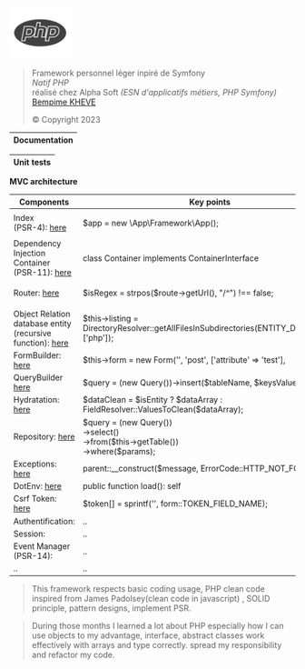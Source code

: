 <p><img alt="Image" title="icon" src="public/logo-php.png" height="90" /></p>
<blockquote>
    Framework personnel léger inpiré de Symfony<br>
    <em>Natif PHP</em><br>
    réalisé chez Alpha Soft <em>(ESN d'applicatifs métiers, PHP Symfony)</em><br>
    <a href="https://www.linkedin.com/in/bempime-kheve/" target="_blank"> Bempime KHEVE</a><br>
    <p>&copy; Copyright 2023</p>
</blockquote>
<table>
    <thead>
        <tr>
            <th>
                Documentation
            </th>
        </tr>
    </thead>
</table>
<table>
    <thead>
        <tr>
            <th>
                Unit tests
            </th>
        </tr>
    </thead>
</table>

**MVC architecture**

<table>
    <thead>
        <tr>
            <th>
                Components
            </th>
            <th>
                Key points
            </th>
        </tr>
    </thead>
    <tbody>
        <tr>
            <td>
                Index <br>(PSR-4):
                <a href="https://github.com/Juju075/php_framework/blob/main/public/index.php" target="_blank"> here
                </a><br>
            </td>
            <td>
                <p class="code">
                    $app = new \App\Framework\App();<br>
                </p>
            </td>
        </tr>
        <tr>
            <td>
                Dependency Injection Container <br>(PSR-11):
                <a href="https://github.com/Juju075/php_framework/blob/main/src/Framework/Container/Container.php" target="_blank"> here
                </a><br>
            </td>
            <td>
                class Container implements ContainerInterface
            </td>
        </tr>
        <tr>
            <td>
                Router:
                <a href="https://github.com/Juju075/php_framework/blob/main/src/Framework/Router/Router.php" target="_blank"> here
                </a><br>
            </td>
            <td>
                <p class="code">
                    $isRegex = strpos($route->getUrl(), "/^") !== false;<br>
                </p>
            </td>
        </tr>
        <tr>
            <td>
               Object Relation database entity (recursive function):
                <a href="https://github.com/Juju075/php_framework/blob/main/src/Framework/Database/Schema.php" target="_blank">
                here </a><br>
            </td>
            <td>
                $this->listing = DirectoryResolver::getAllFilesInSubdirectories(ENTITY_DIRECTORY, ['php']);
            </td>
        </tr>
        <tr>
            <td>
               FormBuilder:
                <a href="https://github.com/Juju075/php_framework/blob/main/src/Form/Type/PostType.php" target="_blank"> here </a><br>
            </td>
            <td>
                $this->form = new Form('', 'post', ['attribute' => 'test'],
            </td>
        </tr>
        <tr>
            <td>
               QueryBuilder
                <a href="https://github.com/Juju075/php_framework/blob/main/src/Framework/Database/EntityManager.php" target="_blank">
                here </a><br>
            </td>
            <td>
                $query = (new Query())->insert($tableName, $keysValues);
            </td>
        </tr>
        <tr>
            <td>
               Hydratation:
                <a href="https://github.com/Juju075/php_framework/blob/main/src/Framework/Database/Hydrator.php" target="_blank">
                here </a><br>
            </td>
            <td>
                $dataClean = $isEntity ? $dataArray : FieldResolver::ValuesToClean($dataArray);
            </td>
        </tr>
        <tr>
            <td>
               Repository:
                <a href="https://github.com/Juju075/php_framework/blob/main/src/Framework/Repository/AbstractRepository.php" target="_blank">
                here </a><br>
            </td>
            <td>
                $query = (new Query())<br>
                    ->select()<br>
                    ->from($this->getTable())<br>
                    ->where($params);
            </td>
        </tr>
        <tr>
            <td>
               Exceptions:
                <a href="https://github.com/Juju075/php_framework/blob/main/src/Exception/NotFoundException.php" target="_blank">
                here </a><br>
            </td>
            <td>
                parent::__construct($message, ErrorCode::HTTP_NOT_FOUND);
            </td>
        </tr>
        <tr>
            <td>
               DotEnv:
                <a href="https://github.com/Juju075/php_framework/blob/main/src/Framework/Database/DotEnv.php" target="_blank">
                here </a><br>
            </td>
            <td>
                public function load(): self
            </td>
        </tr>
        <tr>
            <td>
               Csrf Token:
                <a href="https://github.com/Juju075/php_framework/blob/main/src/Framework/Form/Token.php" target="_blank">
                here </a><br>
            </td>
            <td>
                $token[] = sprintf('<input type="hidden"  name="%s"/>', form::TOKEN_FIELD_NAME);
            </td>
        </tr>
        <tr>
            <td>
               Authentification:
            </td>
            <td>
                ..
            </td>
        </tr>
        <tr>
            <td>
               Session:
            </td>
            <td>
                ..
            </td>
        </tr>
        <tr>
            <td>
               Event Manager <br>(PSR-14):
            </td>
            <td>
                ..
            </td>
        </tr>
        <tr>
            <td>
               ..
            </td>
            <td>
                ..
            </td>
        </tr>
    </tbody>
</table>

> This framework respects basic coding usage, PHP clean code inspired from James Padolsey(clean code in javascript) ,
> SOLID principle, pattern designs, implement PSR.

> During those months I learned a lot about PHP especially
> how I can use objects to my advantage, interface, abstract classes
> work effectively with arrays and type correctly.
> spread my responsibility and refactor my code.









